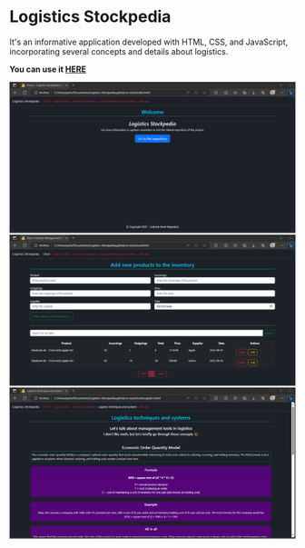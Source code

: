 # Logistics Stockpedia

It's an informative application developed with HTML, CSS, and JavaScript, incorporating several concepts and details about logistics.

**You can use it <a href="https://lextrack.github.io/Logistics-Stockpedia.github.io/" target="_blank">HERE</a>**

<img src="./Docs/1.png">
<img src="./Docs/2.png">
<img src="./Docs/3.png">
